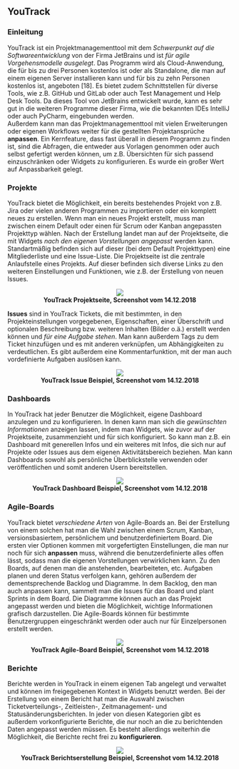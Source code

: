 ## YouTrack



### Einleitung
YouTrack ist ein Projektmanagementtool mit dem _Schwerpunkt auf die Softwareentwicklung_ von der Firma JetBrains und ist _für agile
Vorgehensmodelle ausgelegt_. Das Programm wird als Cloud-Anwendung, die für bis zu drei Personen kostenlos ist oder als Standalone, die
man auf einem eigenen Server installieren kann und für bis zu zehn Personen kostenlos ist, angeboten [18]. Es bietet zudem Schnittstellen für
diverse Tools, wie z.B. GitHub und GitLab oder auch Test Management und Help Desk Tools. Da dieses Tool von JetBrains entwickelt wurde,
kann es sehr gut in die weiteren Programme dieser Firma, wie die bekannten IDEs IntelliJ oder auch PyCharm, eingebunden werden.  
Außerdem kann man das Projektmanagementtool mit vielen Erweiterungen oder eigenen Workflows weiter für die gestellten Projektansprüche
__anpassen__. Ein Kernfeature, dass fast überall in diesem Programm zu finden ist, sind die Abfragen, die entweder aus Vorlagen genommen
oder auch selbst gefertigt werden können, um z.B. Übersichten für sich passend einzuschränken oder Widgets zu konfigurieren. Es wurde ein
großer Wert auf Anpassbarkeit gelegt.

### Projekte
YouTrack bietet die Möglichkeit, ein bereits bestehendes Projekt von z.B. Jira oder vielen anderen Programmen zu importieren oder ein
komplett neues zu erstellen. Wenn man ein neues Projekt erstellt, muss man zwischen einem Default oder einen für Scrum oder Kanban
angepassten Projekttyp wählen. Nach der Erstellung landet man auf der Projektseite, die mit Widgets _nach den eigenen Vorstellungen
angepasst_ werden kann. Standartmäßig befinden sich auf dieser (bei dem Default Projekttypen) eine Mitgliederliste und eine Issue-Liste.
Die Projektseite ist die zentrale Anlaufstelle eines Projekts. Auf dieser befinden sich diverse Links zu den weiteren Einstellungen und
Funktionen, wie z.B. der Erstellung von neuen Issues.  

<div style="text-align:center"> 
	<img src="https://rleikam.github.io/SW-PM-WS2018-Gruppe_1_4-2/Abbildungen/Andre_Grellmann/YouTrack-Projektseite.PNG">
	<div><b>YouTrack Projektseite, Screenshot vom 14.12.2018</b></div>
</div>

__Issues__ sind in YouTrack Tickets, die mit bestimmten, in den Projekteinstellungen vorgegebenen, Eigenschaften, einer Überschrift
und optionalen Beschreibung bzw. weiteren Inhalten (Bilder o.ä.) erstellt werden können und _für eine Aufgabe stehen_. Man kann außerdem
Tags zu dem Ticket hinzufügen und es mit anderen verknüpfen, um Abhängigkeiten zu verdeutlichen. Es gibt außerdem eine Kommentarfunktion,
mit der man auch vordefinierte Aufgaben auslösen kann.  

<div style="text-align:center"> 
	<img src="https://rleikam.github.io/SW-PM-WS2018-Gruppe_1_4-2/Abbildungen/Andre_Grellmann/YouTrack-Issue.PNG">
	<div><b>YouTrack Issue Beispiel, Screenshot vom 14.12.2018</b></div>
</div>

### Dashboards
In YouTrack hat jeder Benutzer die Möglichkeit, eigene Dashboard anzulegen und zu konfigurieren. In denen kann man sich die _gewünschten
Informationen_ anzeigen lassen, indem man Widgets, wie zuvor auf der Projektseite, zusammenzieht und für sich konfiguriert. So kann man
z.B. ein Dashboard mit generellen Infos und ein weiteres mit Infos, die sich nur auf Projekte oder Issues aus dem eigenen Aktivitätsbereich
beziehen. Man kann Dashboards sowohl als persönliche Überblickstelle verwenden oder veröffentlichen und somit anderen Usern bereitstellen.  

<div style="text-align:center"> 
	<img src="https://rleikam.github.io/SW-PM-WS2018-Gruppe_1_4-2/Abbildungen/Andre_Grellmann/YouTrack-Dashboard.PNG">
	<div><b>YouTrack Dashboard Beispiel, Screenshot vom 14.12.2018</b></div>
</div>

### Agile-Boards
YouTrack bietet _verschiedene Arten_ von Agile-Boards an. Bei der Erstellung von einem solchen hat man die Wahl zwischen einem Scrum,
Kanban, versionsbasiertem, persönlichem und benutzerdefiniertem Board. Die ersten vier Optionen kommen mit vorgefertigten Einstellungen,
die man nur noch für sich __anpassen__ muss, während die benutzerdefinierte alles offen lässt, sodass man die eigenen Vorstellungen
verwirklichen kann. Zu den Boards, auf denen man die anstehenden, bearbeiteten, etc. Aufgaben planen und deren Status verfolgen kann,
gehören außerdem der dementsprechende Backlog und Diagramme. In dem Backlog, den man auch anpassen kann, sammelt man die Issues für das
Board und plant Sprints in dem Board. Die Diagramme können auch an das Projekt angepasst werden und bieten die Möglichkeit, wichtige
Informationen grafisch darzustellen. Die Agile-Boards können für bestimmte Benutzergruppen eingeschränkt werden oder auch nur für
Einzelpersonen erstellt werden.  

<div style="text-align:center"> 
	<img src="https://rleikam.github.io/SW-PM-WS2018-Gruppe_1_4-2/Abbildungen/Andre_Grellmann/YouTrack-AgileBoard.PNG">
	<div><b>YouTrack Agile-Board Beispiel, Screenshot vom 14.12.2018</b></div>
</div>

### Berichte
Berichte werden in YouTrack in einem eigenen Tab angelegt und verwaltet und können im freigegebenen Kontext in Widgets benutzt werden.
Bei der Erstellung von einem Bericht hat man die Auswahl zwischen Ticketverteilungs-, Zeitleisten-, Zeitmanagement- und
Statusänderungsberichten. In jeder von diesen Kategorien gibt es außerdem vorkonfigurierte Berichte, die nur noch an die zu
berichtenden Daten angepasst werden müssen. Es besteht allerdings weiterhin die Möglichkeit, die Berichte recht frei
zu __konfigurieren__.  

<div style="text-align:center"> 
	<img src="https://rleikam.github.io/SW-PM-WS2018-Gruppe_1_4-2/Abbildungen/Andre_Grellmann/YouTrack-Berichte.PNG">
	<div><b>YouTrack Berichtserstellung Beispiel, Screenshot vom 14.12.2018</b></div>
</div>
